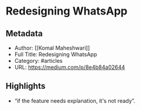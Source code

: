 # Redesigning WhatsApp

## Metadata
- Author: [[Komal Maheshwari]]
- Full Title: Redesigning WhatsApp
- Category: #articles
- URL: https://medium.com/p/8e4b84a02644

## Highlights
- “if the feature needs explanation, it's not ready”.
